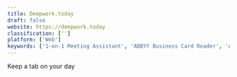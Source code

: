 ```yaml
---
title: Deepwork.today
draft: false 
website: https://deepwork.today
classification: ['']
platform: ['Web']
keywords: ['1-on-1 Meeting Assistant', 'ABBYY Business Card Reader', 'Arthur the Rubber Chicken', 'Attentiv', 'Basecamp', 'Chairrate', 'Do', 'Friday', 'HR Cloud Workmates', 'Kiree', 'Meetingbird', 'Mobilimeet', 'Qoffee', 'SoapBox', 'Solid', 'Standuply', 'Tooqan', 'UbiMeet', 'Vyte', 'WorkStyle', 'Worklife Slackbot']
---
```

Keep a tab on your day